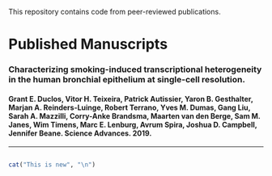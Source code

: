 This repository contains code from peer-reviewed publications.

# Published Manuscripts

### Characterizing smoking-induced transcriptional heterogeneity in the human bronchial epithelium at single-cell resolution.
#### Grant E. Duclos, Vitor H. Teixeira, Patrick Autissier, Yaron B. Gesthalter, Marjan A. Reinders-Luinge, Robert Terrano, Yves M. Dumas, Gang Liu, Sarah A. Mazzilli, Corry-Anke Brandsma, Maarten van den Berge, Sam M. Janes, Wim Timens, Marc E. Lenburg, Avrum Spira, Joshua D. Campbell, Jennifer Beane. Science Advances. 2019.

***

```R

cat("This is new", "\n")

```
